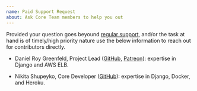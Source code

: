 ```yaml
---
name: Paid Support Request
about: Ask Core Team members to help you out
---
```


Provided your question goes beyound [regular support](https://github.com/pydanny/cookiecutter-django/issues/new?template=question.md), and/or the task at hand is of timely/high priority nature use the below information to reach out for contributors directly.

* Daniel Roy Greenfeld, Project Lead ([GitHub](https://github.com/pydanny), [Patreon](https://www.patreon.com/danielroygreenfeld)): expertise in Django and AWS ELB.

* Nikita Shupeyko, Core Developer ([GitHub](https://github.com/webyneter)): expertise in Django, Docker, and Heroku.

